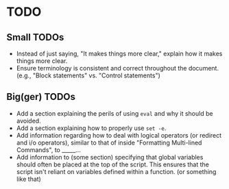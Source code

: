 # TODO

## Small TODOs

- Instead of just saying, "It makes things more clear," explain how it makes things more clear.
- Ensure terminology is consistent and correct throughout the document. (e.g., "Block statements" vs. "Control statements")

## Big(ger) TODOs

- Add a section explaining the perils of using `eval` and why it should be avoided.
- Add a section explaining how to properly use `set -e`.
- Add information regarding how to deal with logical operators (or redirect and i/o operators), similar to that of inside "Formatting Multi-lined Commands", to _____...
- Add information to (some section) specifying that global variables should often be placed at the top of the script. This ensures that the script isn't reliant on variables defined within a function. (or something like that)
